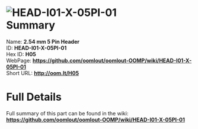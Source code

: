 
![HEAD-I01-X-05PI-01](https://github.com/oomlout/oomlout-OOMP/blob/master/parts/HEAD-I01-X-05PI-01/HEAD-I01-X-05PI-01_420.jpg)   
Summary
=================
  
Name: __2.54 mm 5 Pin Header__    
ID: __HEAD-I01-X-05PI-01__   
Hex ID: __H05__   
WebPage: __https://github.com/oomlout/oomlout-OOMP/wiki/HEAD-I01-X-05PI-01__   
Short URL: __http://oom.lt/H05__   

Full Details
==========================
Full summary of this part can be found in the wiki:   
__https://github.com/oomlout/oomlout-OOMP/wiki/HEAD-I01-X-05PI-01__    

